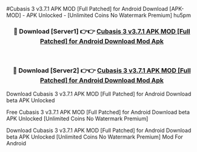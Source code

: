 #Cubasis 3 v3.7.1 APK MOD [Full Patched] for Android Download [APK-MOD] - APK Unlocked - [Unlimited Coins No Watermark Premium] hu5pm



<div align="center">

<h3>🔴 Download [Server1] 👉👉 <a href="https://momento.my/?title=Cubasis_3_v3.7.1_APK_MOD_[Full_Patched]_for_Android_Download">Cubasis 3 v3.7.1 APK MOD [Full Patched] for Android Download Mod Apk</a></h3><br>

<h3>🔴 Download [Server2] 👉👉 <a href="https://momento.my/?title=Cubasis_3_v3.7.1_APK_MOD_[Full_Patched]_for_Android_Download">Cubasis 3 v3.7.1 APK MOD [Full Patched] for Android Download Mod Apk</a></h3>
</div>



Download Cubasis 3 v3.7.1 APK MOD [Full Patched] for Android Download beta APK Unlocked

Free Cubasis 3 v3.7.1 APK MOD [Full Patched] for Android Download beta APK Unlocked [Unlimited Coins No Watermark Premium]

Download Cubasis 3 v3.7.1 APK MOD [Full Patched] for Android Download beta APK Unlocked [Unlimited Coins No Watermark Premium] Mod For Android
